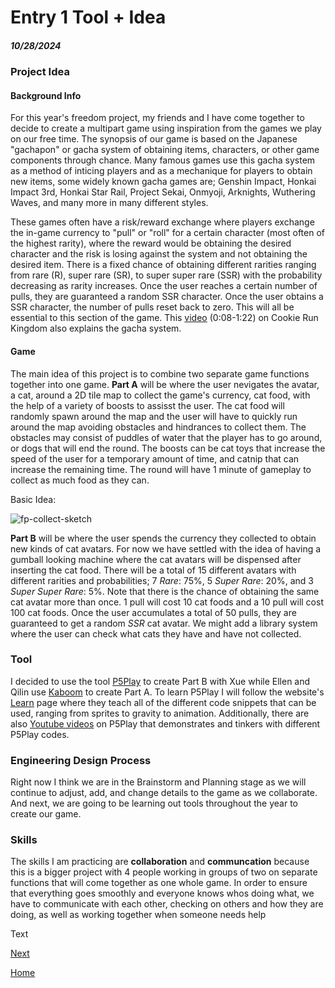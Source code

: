 # Entry 1 Tool + Idea
##### 10/28/2024
### Project Idea
#### Background Info
For this year's freedom project, my friends and I have come together to decide to create a multipart game using inspiration from the games we play on our free time. The synopsis of our game is based on the Japanese "gachapon" or gacha system of obtaining items, characters, or other game components through chance. Many famous games use this gacha system as a method of inticing players and as a mechanique for players to obtain new items, some widely known gacha games are; Genshin Impact, Honkai Impact 3rd, Honkai Star Rail, Project Sekai, Onmyoji, Arknights, Wuthering Waves, and many more in many different styles. 

These games often have a risk/reward exchange where players exchange the in-game currency to "pull" or "roll" for a certain character (most often of the highest rarity), where the reward would be obtaining the desired character and the risk is losing against the system and not obtaining the desired item. There is a fixed chance of obtaining different rarities ranging from rare (R), super rare (SR), to super super rare (SSR) with the probability decreasing as rarity increases. Once the user reaches a certain number of pulls, they are guaranteed a random SSR character. Once the user obtains a SSR character, the number of pulls reset back to zero. This will all be essential to this section of the game. This [video](https://youtu.be/s_v_g72w-6M?si=7Hdjcp8Kz28orYRe) (0:08-1:22) on Cookie Run Kingdom also explains the gacha system.

#### Game
The main idea of this project is to combine two separate game functions together into one game. **Part A** will be where the user nevigates the avatar, a cat, around a 2D tile map to collect the game's currency, cat food, with the help of a variety of boosts to assisst the user. The cat food will randomly spawn around the map and the user will have to quickly run around the map avoiding obstacles and hindrances to collect them. The obstacles may consist of puddles of water that the player has to go around, or dogs that will end the round. The boosts can be cat toys that increase the speed of the user for a temporary amount of time, and catnip that can increase the remaining time. The round will have 1 minute of gameplay to collect as much food as they can.

Basic Idea:

![fp-collect-sketch](https://github.com/user-attachments/assets/66b85fdb-5091-4a36-b22e-cdc02b83c559)

**Part B** will be where the user spends the currency they collected to obtain new kinds of cat avatars. For now we have settled with the idea of having a gumball looking machine where the cat avatars will be dispensed after inserting the cat food. There will be a total of 15 different avatars with different rarities and probabilities; 7 *Rare*: 75%, 5 *Super Rare*: 20%, and 3 *Super Super Rare*: 5%. Note that there is the chance of obtaining the same cat avatar more than once. 1 pull will cost 10 cat foods and a 10 pull will cost 100 cat foods. Once the user accumulates a total of 50 pulls, they are guaranteed to get a random *SSR* cat avatar. We might add a library system where the user can check what cats they have and have not collected.

### Tool
I decided to use the tool [P5Play](https://p5play.org/) to create Part B with Xue while Ellen and Qilin use [Kaboom](https://kaboomjs.com/) to create Part A. To learn P5Play I will follow the website's [Learn](https://p5play.org/learn/) page where they teach all of the different code snippets that can be used, ranging from sprites to gravity to animation. Additionally, there are also [Youtube videos](https://www.youtube.com/@davidbouchard) on P5Play that demonstrates and tinkers with different P5Play codes.

### Engineering Design Process
Right now I think we are in the Brainstorm and Planning stage as we will continue to adjust, add, and change details to the game as we collaborate. And next, we are going to be learning out tools throughout the year to create our game.

### Skills
The skills I am practicing are **collaboration** and **communcation** because this is a bigger project with 4 people working in groups of two on separate functions that will come together as one whole game. In order to ensure that everything goes smoothly and everyone knows whos doing what, we have to communicate with each other, checking on others and how they are doing, as well as working together when someone needs help

Text

[Next](entry02.md)

[Home](../README.md)
